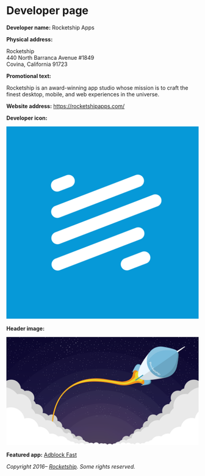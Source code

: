 # Developer page

**Developer name:** Rocketship Apps

**Physical address:**

Rocketship  
440 North Barranca Avenue #1849  
Covina, California 91723

**Promotional text:**

Rocketship is an award-winning app studio whose mission is to craft the finest desktop, mobile, and
web experiences in the universe.

**Website address:** https://rocketshipapps.com/

**Developer icon:**

![Icon](icons/icon.png)

**Header image:**

![Header](header.png)

**Featured app:** [Adblock Fast](LISTING.md)

_Copyright 2016– [Rocketship](https://rocketshipapps.com/). Some rights reserved._
